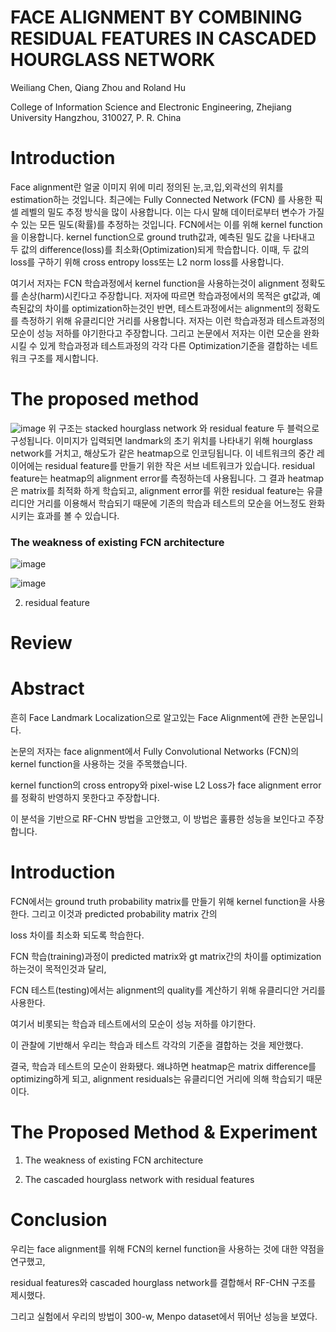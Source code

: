 # FACE ALIGNMENT BY COMBINING RESIDUAL FEATURES IN CASCADED HOURGLASS NETWORK

Weiliang Chen, Qiang Zhou and Roland Hu


College of Information Science and Electronic Engineering, Zhejiang University
Hangzhou, 310027, P. R. China

# Introduction
Face alignment란 얼굴 이미지 위에 미리 정의된 눈,코,입,외곽선의 위치를 estimation하는 것입니다. 
최근에는 Fully Connected Network (FCN) 를 사용한 픽셀 레벨의 밀도 추정 방식을 많이 사용합니다.
이는 다시 말해 데이터로부터 변수가 가질 수 있는 모든 밀도(확률)를 추정하는 것입니다. FCN에서는 이를 위해 kernel function을 이용합니다.
kernel function으로 ground truth값과, 예측된 밀도 값을 나타내고 두 값의 difference(loss)를 최소화(Optimization)되게 학습합니다.
이때, 두 값의 loss를 구하기 위해 cross entropy loss또는 L2 norm loss를 사용합니다. 

여기서 저자는 FCN 학습과정에서 kernel function을 사용하는것이 alignment 정확도를 손상(harm)시킨다고 주장합니다. 저자에 따르면 학습과정에서의 
목적은 gt값과, 예측된값의 차이를 optimization하는것인 반면, 테스트과정에서는 alignment의 정확도를 측정하기 위해 유클리디안 거리를 사용합니다.
저자는 이런 학습과정과 테스트과정의 모순이 성능 저하를 야기한다고 주장합니다. 
그리고 논문에서 저자는 이런 모순을 완화 시킬 수 있게 학습과정과 테스트과정의 각각 다른 Optimization기준을 결합하는 네트워크 구조를 제시합니다. 

# The proposed method

![image](https://user-images.githubusercontent.com/23207379/51083157-a982e700-1758-11e9-99bb-37a1d500e543.png)
위 구조는 stacked hourglass network 와 residual feature 두 블럭으로 구성됩니다.
이미지가 입력되면 landmark의 초기 위치를 나타내기 위해 hourglass network를 거치고, 해상도가 같은 heatmap으로 인코딩됩니다. 이 네트워크의 중간 레이어에는 residual feature를 만들기 위한 작은 서브 네트워크가 있습니다. residual feature는 heatmap의 alignment error를 측정하는데 사용됩니다.
그 결과 heatmap은 matrix를 최적화 하게 학습되고, alignment error를 위한 residual feature는 유클리디안 거리를 이용해서 학습되기 때문에 
기존의 학습과 테스트의 모순을 어느정도 완화시키는 효과를 볼 수 있습니다.

### The weakness of existing FCN architecture

![image](https://user-images.githubusercontent.com/23207379/51083635-ccb19480-1760-11e9-91af-737b98b45dac.png)

![image](https://user-images.githubusercontent.com/23207379/51083649-f965ac00-1760-11e9-8578-679a4c535c91.png)

2. residual feature


# Review

# Abstract

흔히 Face Landmark Localization으로 알고있는 Face Alignment에 관한 논문입니다.

논문의 저자는 face alignment에서 Fully Convolutional Networks (FCN)의 kernel function을 사용하는 것을 주목했습니다. 

kernel function의 cross entropy와 pixel-wise L2 Loss가 face alignment error를 정확히 반영하지 못한다고 주장합니다.

이 분석을 기반으로 RF-CHN 방법을 고안했고, 이 방법은 훌륭한 성능을 보인다고 주장합니다.


# Introduction

FCN에서는 ground truth probability matrix를 만들기 위해 kernel function을 사용한다. 그리고 이것과 predicted probability matrix 간의

loss 차이를 최소화 되도록 학습한다. 

FCN 학습(training)과정이 predicted matrix와 gt matrix간의 차이를 optimization 하는것이 목적인것과 달리, 

FCN 테스트(testing)에서는 alignment의 quality를 계산하기 위해 유클리디안 거리를 사용한다.

여기서 비롯되는 학습과 테스트에서의 모순이 성능 저하를 야기한다.

이 관찰에 기반해서 우리는 학습과 테스트 각각의 기준을 결합하는 것을 제안했다. 

결국, 학습과 테스트의 모순이 완화됐다. 왜냐하면 heatmap은 matrix difference를 optimizing하게 되고,
alignment residuals는 유클리디언 거리에 의해 학습되기 때문이다. 

# The Proposed Method & Experiment
1. The weakness of existing FCN architecture


2. The cascaded hourglass network with residual features


# Conclusion

우리는 face alignment를 위해 FCN의 kernel function을 사용하는 것에 대한 약점을 연구했고, 

residual features와 cascaded hourglass network를 결합해서 RF-CHN 구조를 제시했다.

그리고 실험에서 우리의 방법이 300-w, Menpo dataset에서 뛰어난 성능을 보였다.
